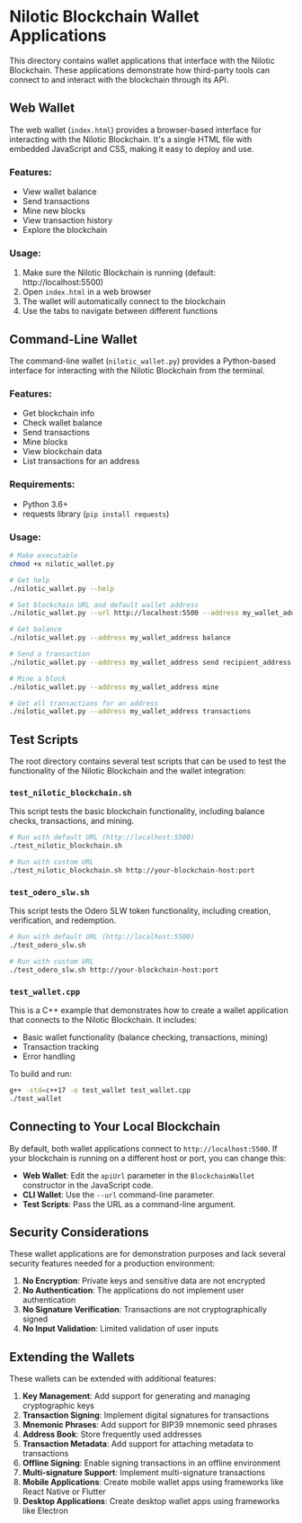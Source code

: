# Nilotic Blockchain Wallet Applications

This directory contains wallet applications that interface with the Nilotic Blockchain. These applications demonstrate how third-party tools can connect to and interact with the blockchain through its API.

## Web Wallet

The web wallet (`index.html`) provides a browser-based interface for interacting with the Nilotic Blockchain. It's a single HTML file with embedded JavaScript and CSS, making it easy to deploy and use.

### Features:
- View wallet balance
- Send transactions
- Mine new blocks
- View transaction history
- Explore the blockchain

### Usage:
1. Make sure the Nilotic Blockchain is running (default: http://localhost:5500)
2. Open `index.html` in a web browser
3. The wallet will automatically connect to the blockchain
4. Use the tabs to navigate between different functions

## Command-Line Wallet

The command-line wallet (`nilotic_wallet.py`) provides a Python-based interface for interacting with the Nilotic Blockchain from the terminal.

### Features:
- Get blockchain info
- Check wallet balance
- Send transactions
- Mine blocks
- View blockchain data
- List transactions for an address

### Requirements:
- Python 3.6+
- requests library (`pip install requests`)

### Usage:

```bash
# Make executable
chmod +x nilotic_wallet.py

# Get help
./nilotic_wallet.py --help

# Set blockchain URL and default wallet address
./nilotic_wallet.py --url http://localhost:5500 --address my_wallet_address info

# Get balance
./nilotic_wallet.py --address my_wallet_address balance

# Send a transaction
./nilotic_wallet.py --address my_wallet_address send recipient_address 10.5

# Mine a block
./nilotic_wallet.py --address my_wallet_address mine

# Get all transactions for an address
./nilotic_wallet.py --address my_wallet_address transactions
```

## Test Scripts

The root directory contains several test scripts that can be used to test the functionality of the Nilotic Blockchain and the wallet integration:

### `test_nilotic_blockchain.sh`

This script tests the basic blockchain functionality, including balance checks, transactions, and mining.

```bash
# Run with default URL (http://localhost:5500)
./test_nilotic_blockchain.sh

# Run with custom URL
./test_nilotic_blockchain.sh http://your-blockchain-host:port
```

### `test_odero_slw.sh`

This script tests the Odero SLW token functionality, including creation, verification, and redemption.

```bash
# Run with default URL (http://localhost:5500)
./test_odero_slw.sh

# Run with custom URL
./test_odero_slw.sh http://your-blockchain-host:port
```

### `test_wallet.cpp`

This is a C++ example that demonstrates how to create a wallet application that connects to the Nilotic Blockchain. It includes:

- Basic wallet functionality (balance checking, transactions, mining)
- Transaction tracking
- Error handling

To build and run:

```bash
g++ -std=c++17 -o test_wallet test_wallet.cpp
./test_wallet
```

## Connecting to Your Local Blockchain

By default, both wallet applications connect to `http://localhost:5500`. If your blockchain is running on a different host or port, you can change this:

- **Web Wallet**: Edit the `apiUrl` parameter in the `BlockchainWallet` constructor in the JavaScript code.
- **CLI Wallet**: Use the `--url` command-line parameter.
- **Test Scripts**: Pass the URL as a command-line argument.

## Security Considerations

These wallet applications are for demonstration purposes and lack several security features needed for a production environment:

1. **No Encryption**: Private keys and sensitive data are not encrypted
2. **No Authentication**: The applications do not implement user authentication
3. **No Signature Verification**: Transactions are not cryptographically signed
4. **No Input Validation**: Limited validation of user inputs

## Extending the Wallets

These wallets can be extended with additional features:

1. **Key Management**: Add support for generating and managing cryptographic keys
2. **Transaction Signing**: Implement digital signatures for transactions
3. **Mnemonic Phrases**: Add support for BIP39 mnemonic seed phrases
4. **Address Book**: Store frequently used addresses
5. **Transaction Metadata**: Add support for attaching metadata to transactions
6. **Offline Signing**: Enable signing transactions in an offline environment
7. **Multi-signature Support**: Implement multi-signature transactions
8. **Mobile Applications**: Create mobile wallet apps using frameworks like React Native or Flutter
9. **Desktop Applications**: Create desktop wallet apps using frameworks like Electron